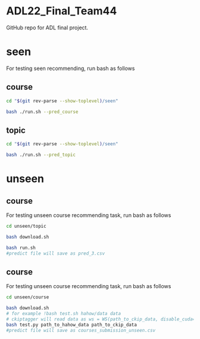 # ADL22_Final_Team44
GitHub repo for ADL final project.
# seen
For testing seen recommending, run bash as follows
## course
```bash
cd "$(git rev-parse --show-toplevel)/seen"

bash ./run.sh --pred_course
```
## topic
```bash
cd "$(git rev-parse --show-toplevel)/seen"

bash ./run.sh --pred_topic
```
# unseen
## course
For testing unseen course recommending task, run bash as follows
```bash
cd unseen/topic

bash download.sh

bash run.sh
#predict file will save as pred_3.csv
```
## course
For testing unseen course recommending task, run bash as follows
```bash
cd unseen/course

bash download.sh
# for example !bash test.sh hahow/data data
# ckiptagger will read data as ws = WS(path_to_ckip_data, disable_cuda=False)
bash test.py path_to_hahow_data path_to_ckip_data
#predict file will save as courses_submission_unseen.csv
```
